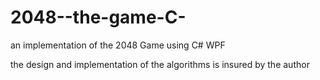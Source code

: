 # 2048--the-game-C-
an implementation of the 2048 Game using C# WPF

the design and implementation of the algorithms is insured by the author
